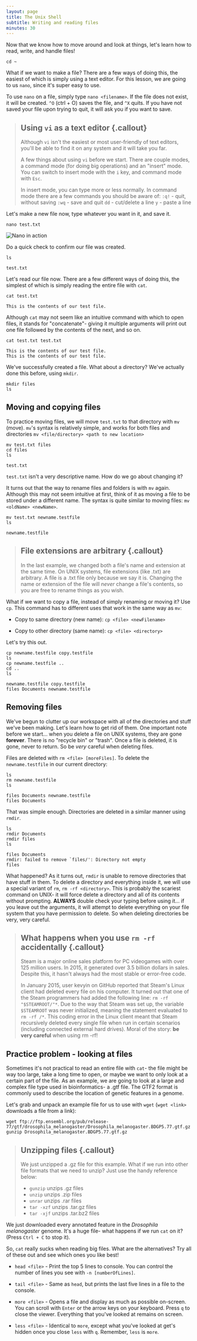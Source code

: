 ```yaml
---
layout: page
title: The Unix Shell
subtitle: Writing and reading files
minutes: 30
---
```


Now that we know how to move around and look at things, let's learn how to read, write, and handle files!

```{.bash}
cd ~
```

What if we want to make a file? There are a few ways of doing this, the easiest of which is simply using a text editor. For this lesson, we are going to us `nano`, since it's super easy to use.

To use `nano` on a file, simply type `nano <filename>`. If the file does not exist, it will be created. `^O` (ctrl + O) saves the file, and `^X` quits. If you have not saved your file upon trying to quit, it will ask you if you want to save.

> ## Using `vi` as a text editor {.callout}
> Although `vi` isn't the easiest or most user-friendly of text editors, you'll be able to find it on any system and it will take you far.
>
> A few things about using `vi` before we start. There are couple modes, a command mode (for doing big operations) and an "insert" mode. You can switch to insert mode with the `i` key, and command mode with `Esc`.
>
> In insert mode, you can type more or less normally. In command mode there are a few commands you should be aware of:
> `:q!` - quit, without saving
> `:wq` - save and quit
> `dd` - cut/delete a line
> `y` - paste a line

Let's make a new file now, type whatever you want in it, and save it.
```{.bash}
nano test.txt
```
![Nano in action](fig/nano-screenshot.png)

Do a quick check to confirm our file was created.
```{.bash}
ls
```
```{.output}
test.txt
```

Let's read our file now. There are a few different ways of doing this, the simplest of which is simply reading the entire file with `cat`.

```{.bash}
cat test.txt
```
```{.output}
This is the contents of our test file.
```
Although `cat` may not seem like an intuitive command with which to open files, it stands for "concatenate"- giving it multiple arguments will print out one file followed by the contents of the next, and so on.

```{.bash}
cat test.txt test.txt
```
```{.output}
This is the contents of our test file.
This is the contents of our test file.
```

We've successfully created a file. What about a directory? We've actually done this before, using `mkdir`.
```{.bash}
mkdir files
ls
```

## Moving and copying files

To practice moving files, we will move `test.txt` to that directory with `mv` (move). `mv`'s syntax is relatively simple, and works for both files and directories `mv <file/directory> <path to new location>`

```{.bash}
mv test.txt files
cd files
ls
```
```{.output}
test.txt
```

`test.txt` isn't a very descriptive name. How do we go about changing it?

It turns out that the way to rename files and folders is with `mv` again. Although this may not seem intuitive at first, think of it as moving a file to be stored under a different name. The syntax is quite similar to moving files: `mv <oldName> <newName>`.

```{.bash}
mv test.txt newname.testfile
ls
```
```{.output}
newname.testfile
```

> ## File extensions are arbitrary {.callout}
>
> In the last example, we changed both a file's name and extension at the same time. On UNIX systems, file extensions (like .txt) are arbitrary. A file is a .txt file only because we say it is. Changing the name or extension of the file will *never* change a file's contents, so you are free to rename things as you wish.

What if we want to copy a file, instead of simply renaming or moving it? Use `cp`. This command has to different uses that work in the same way as `mv`:

+ Copy to same directory (new name): `cp <file> <newFilename>`

+ Copy to other directory (same name): `cp <file> <directory>`

Let's try this out.
```{.bash}
cp newname.testfile copy.testfile
ls
cp newname.testfile ..
cd ..
ls
```
```{.output}
newname.testfile copy.testfile
files Documents newname.testfile
```

## Removing files

We've begun to clutter up our workspace with all of the directories and stuff we've been making. Let's learn how to get rid of them. One important note before we start... when you delete a file on UNIX systems, they are gone **forever**. There is no "recycle bin" or "trash". Once a file is deleted, it is gone, never to return. So be *very* careful when deleting files.

Files are deleted with `rm <file> [moreFiles]`. To delete the `newname.testfile` in our current directory:
```{.bash}
ls
rm newname.testfile
ls
```
```{.output}
files Documents newname.testfile
files Documents
```

That was simple enough. Directories are deleted in a similar manner using `rmdir`.

```{.bash}
ls
rmdir Documents
rmdir files
ls
```
```{.output}
files Documents
rmdir: failed to remove `files/': Directory not empty
files
```

What happened? As it turns out, `rmdir` is unable to remove directories that have stuff in them. To delete a directory and everything inside it, we will use a special variant of `rm`, `rm -rf <directory>`. This is probably the scariest command on UNIX- it will force delete a directory and all of its contents without prompting. **ALWAYS** double check your typing before using it... if you leave out the arguments, it will attempt to delete everything on your file system that you have permission to delete. So when deleting directories be very, very careful.

> ## What happens when you use `rm -rf` accidentally {.callout}
>
> Steam is a major online sales platform for PC videogames with over 125 million users. In 2015, it generated over 3.5 billion dollars in sales. Despite this, it hasn't always had the most stable or error-free code.
>
> In January 2015, user kevyin on GitHub reported that Steam's Linux client had deleted every file on his computer. It turned out that one of the Steam programmers had added the following line: `rm -rf "$STEAMROOT/"*`. Due to the way that Steam was set up, the variable `$STEAMROOT` was never initialized, meaning the statement evaluated to `rm -rf /*`. This coding error in the Linux client meant that Steam recursively deleted every single file when run in certain scenarios (including connected external hard drives). Moral of the story: **be very careful** when using rm -rf!

## Practice problem - looking at files

Sometimes it's not practical to read an entire file with `cat`- the file might be way too large, take a long time to open, or maybe we want to only look at a certain part of the file. As an example, we are going to look at a large and complex file type used in bioinformatics- a .gtf file. The GTF2 format is commonly used to describe the location of genetic features in a genome.

Let's grab and unpack an example file for us to use with `wget` (`wget <link>` downloads a file from a link):
```{.bash}
wget ftp://ftp.ensembl.org/pub/release-77/gtf/drosophila_melanogaster/Drosophila_melanogaster.BDGP5.77.gtf.gz
gunzip Drosophila_melanogaster.BDGP5.77.gtf.gz
```

> ## Unzipping files {.callout}
>
> We just unzipped a .gz file for this example. What if we run into other file formats that we need to unzip? Just use the handy reference below:
>
> * `gunzip` unzips .gz files
> * `unzip` unzips .zip files
> * `unrar` unzips .rar files
> * `tar -xzf` unzips .tar.gz files
> * `tar -xjf` unzips .tar.bz2 files

We just downloaded every annotated feature in the *Drosophila melanogaster* genome. It's a huge file- what happens if we run `cat` on it? (Press `Ctrl + C` to stop it).

So, `cat` really sucks when reading big files. What are the alternatives? Try all of these out and see which ones you like best!

+ `head <file>` - Print the top 5 lines to console. You can control the number of lines you see with `-n [numberOfLines]`.

+ `tail <file>` - Same as `head`, but prints the last five lines in a file to the console.

+ `more <file>` - Opens a file and display as much as possible on-screen. You can scroll with `Enter` or the arrow keys on your keyboard. Press `q` to close the viewer. Everything that you've looked at remains on screen.

+ `less <file>` - Identical to `more`, except what you've looked at get's hidden once you close `less` with `q`. Remember, `less` is `more`.

